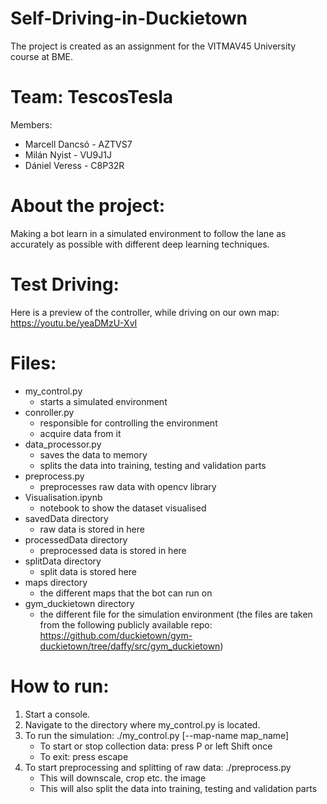 # Self-Driving-in-Duckietown

The project is created as an assignment for the VITMAV45 University course at BME.

# Team: TescosTesla

Members:

- Marcell Dancsó - AZTVS7
- Milán Nyist - VU9J1J
- Dániel Veress - C8P32R

# About the project:

Making a bot learn in a simulated environment to follow the lane as accurately as possible with different deep learning techniques.

# Test Driving:

Here is a preview of the controller, while driving on our own map: https://youtu.be/yeaDMzU-XvI

# Files:

- my_control.py
  - starts a simulated environment
- conroller.py
  - responsible for controlling the environment
  - acquire data from it
- data_processor.py
  - saves the data to memory
  - splits the data into training, testing and validation parts
- preprocess.py
  - preprocesses raw data with opencv library
- Visualisation.ipynb
  - notebook to show the dataset visualised
- savedData directory
  - raw data is stored in here
- processedData directory
  - preprocessed data is stored in here
- splitData directory
  - split data is stored here
- maps directory
  - the different maps that the bot can run on
- gym_duckietown directory
  - the different file for the simulation environment
    (the files are taken from the following publicly available repo: https://github.com/duckietown/gym-duckietown/tree/daffy/src/gym_duckietown)

# How to run:

1. Start a console.
2. Navigate to the directory where my_control.py is located.
3. To run the simulation: ./my_control.py [--map-name map_name]
   - To start or stop collection data: press P or left Shift once
   - To exit: press escape
4. To start preprocessing and splitting of raw data: ./preprocess.py
   - This will downscale, crop etc. the image
   - This will also split the data into training, testing and validation parts
